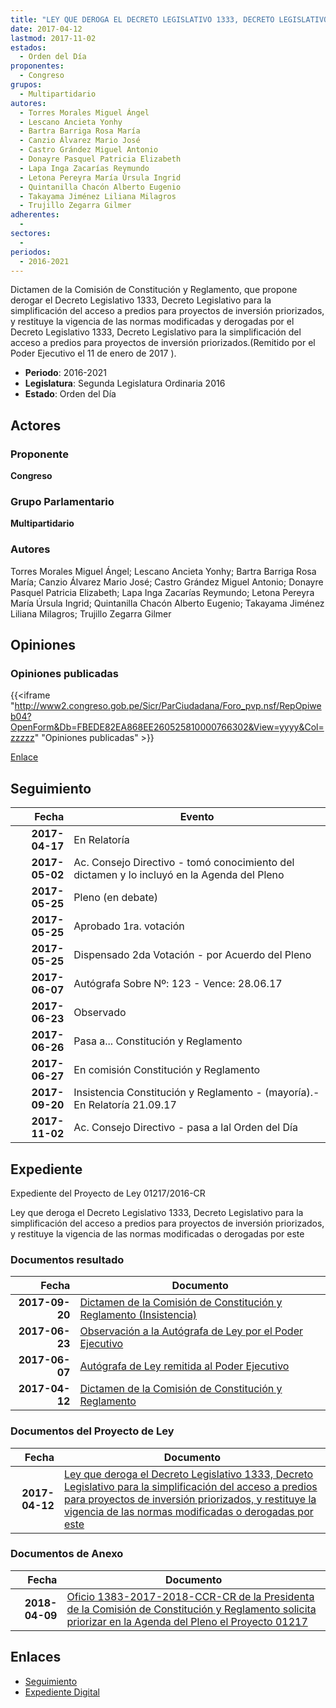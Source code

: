```yaml
---
title: "LEY QUE DEROGA EL DECRETO LEGISLATIVO 1333, DECRETO LEGISLATIVO PARA LA SIMPLIFICACIÓN DEL ACCESO A PREDIOS PARA PROYECTOS DE INVERSIÓN PRIORIZADOS, Y RESTITUYE LA VIGENCIA DE LAS NORMAS MODIFICADAS O DEROGADAS POR ESTE."
date: 2017-04-12
lastmod: 2017-11-02
estados: 
  - Orden del Día
proponentes: 
  - Congreso
grupos: 
  - Multipartidario
autores: 
  - Torres Morales Miguel Ángel
  - Lescano Ancieta Yonhy
  - Bartra Barriga Rosa María
  - Canzio Álvarez Mario José
  - Castro Grández Miguel Antonio
  - Donayre Pasquel Patricia Elizabeth
  - Lapa Inga Zacarías Reymundo
  - Letona Pereyra María Úrsula Ingrid
  - Quintanilla Chacón Alberto Eugenio
  - Takayama Jiménez Liliana Milagros
  - Trujillo Zegarra Gilmer
adherentes: 
  - 
sectores: 
  - 
periodos: 
  - 2016-2021
---
```


Dictamen de la Comisión de Constitución y Reglamento, que propone derogar el Decreto Legislativo 1333, Decreto Legislativo para la simplificación del acceso a predios para proyectos de inversión priorizados, y restituye la vigencia de las normas modificadas y derogadas por el Decreto Legislativo 1333, Decreto Legislativo para la simplificación del acceso a predios para proyectos de inversión priorizados.(Remitido por el Poder Ejecutivo el 11 de enero de 2017 ).

- **Periodo**: 2016-2021
- **Legislatura**: Segunda Legislatura Ordinaria 2016
- **Estado**: Orden del Día

## Actores

### Proponente

**Congreso**

### Grupo Parlamentario

**Multipartidario**

### Autores

Torres Morales Miguel Ángel; Lescano Ancieta Yonhy; Bartra Barriga Rosa María; Canzio Álvarez Mario José; Castro Grández Miguel Antonio; Donayre Pasquel Patricia Elizabeth; Lapa Inga Zacarías Reymundo; Letona Pereyra María Úrsula Ingrid; Quintanilla Chacón Alberto Eugenio; Takayama Jiménez Liliana Milagros; Trujillo Zegarra Gilmer


## Opiniones

### Opiniones publicadas

{{<iframe "http://www2.congreso.gob.pe/Sicr/ParCiudadana/Foro_pvp.nsf/RepOpiweb04?OpenForm&Db=FBEDE82EA868EE260525810000766302&View=yyyy&Col=zzzzz" "Opiniones publicadas" >}}

[Enlace](http://www2.congreso.gob.pe/Sicr/ParCiudadana/Foro_pvp.nsf/RepOpiweb04?OpenForm&Db=FBEDE82EA868EE260525810000766302&View=yyyy&Col=zzzzz)

## Seguimiento

| Fecha | Evento |
|------:|--------|
| **2017-04-17** | En Relatoría|
| **2017-05-02** | Ac. Consejo Directivo - tomó conocimiento del dictamen y lo incluyó en la Agenda del Pleno|
| **2017-05-25** | Pleno (en debate)|
| **2017-05-25** | Aprobado 1ra. votación|
| **2017-05-25** | Dispensado 2da Votación - por Acuerdo del Pleno|
| **2017-06-07** | Autógrafa Sobre Nº: 123 - Vence: 28.06.17|
| **2017-06-23** | Observado|
| **2017-06-26** | Pasa a... Constitución y Reglamento|
| **2017-06-27** | En comisión Constitución y Reglamento|
| **2017-09-20** | Insistencia Constitución y Reglamento - (mayoría).-En Relatoría 21.09.17|
| **2017-11-02** | Ac. Consejo Directivo - pasa a lal Orden del Día|


## Expediente

Expediente del Proyecto de Ley 01217/2016-CR

Ley que deroga el Decreto Legislativo 1333, Decreto Legislativo para la simplificación del acceso a predios para proyectos de inversión priorizados, y restituye la vigencia de las normas modificadas o derogadas por este


### Documentos resultado

| Fecha | Documento |
|------:|--------|
| **2017-09-20** | [Dictamen de la Comisión de Constitución y Reglamento (Insistencia)](http://www.leyes.congreso.gob.pe/Documentos/2016_2021/Dictamenes/Proyectos_de_Ley/01217DC04MAY20170920.PDF) |
| **2017-06-23** | [Observación a la Autógrafa de Ley por el Poder Ejecutivo](http://www.leyes.congreso.gob.pe/Documentos/2016_2021/Observacion_a_la_Autografa/OBAU0121720170623.pdf) |
| **2017-06-07** | [Autógrafa de Ley remitida al Poder Ejecutivo](http://www.leyes.congreso.gob.pe/Documentos/2016_2021/Autografas/Ley_y_de_Resolucion_Legislativa/AU0121720170607.pdf) |
| **2017-04-12** | [Dictamen de la Comisión de Constitución y Reglamento](http://www.leyes.congreso.gob.pe/Documentos/2016_2021/Proyectos_de_Ley_y_de_Resoluciones_Legislativas/PL0121720170412.pdf) |

### Documentos del Proyecto de Ley

| Fecha | Documento |
|------:|--------|
| **2017-04-12** | [Ley que deroga el Decreto Legislativo 1333, Decreto Legislativo para la simplificación del acceso a predios para proyectos de inversión priorizados, y restituye la vigencia de las normas modificadas o derogadas por este](http://www.leyes.congreso.gob.pe/Documentos/2016_2021/Proyectos_de_Ley_y_de_Resoluciones_Legislativas/PL0121720170412.pdf) |

### Documentos de Anexo

| Fecha | Documento |
|------:|--------|
| **2018-04-09** | [Oficio 1383-2017-2018-CCR-CR de la Presidenta de la Comisión de Constitución y Reglamento solicita priorizar en la Agenda del Pleno el Proyecto 01217](http://www.leyes.congreso.gob.pe/Documentos/2016_2021/Oficios/Comisiones_Ordinarias/OFICIO-1383-2017-2018-CCR-CR.pdf) |

## Enlaces 

- [Seguimiento](http://www2.congreso.gob.pe/Sicr/TraDocEstProc/CLProLey2016.nsf/f7fff46988ca05b1052578e100829cc7/727c3e6257d23ace052581000072b5dd?OpenDocument)
- [Expediente Digital](http://www2.congreso.gob.pe/Sicr/TraDocEstProc/CLProLey2016.nsf/f7fff46988ca05b1052578e100829cc7/727c3e6257d23ace052581000072b5dd?OpenDocument&Click=05257FB7005EB655.eb71d0cf91d8294e05256cdf006b5706/$Body/0.1C6C)
